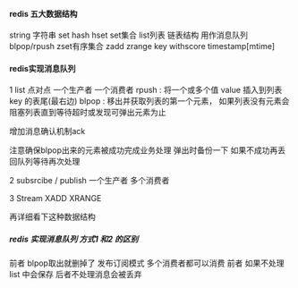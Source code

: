 #### redis 五大数据结构
string 字符串 set 
hash  hset
set集合
list列表 链表结构
用作消息队列
blpop/rpush 
zset有序集合
zadd 
zrange key  withscore timestamp[mtime]


#### redis实现消息队列

1 list   点对点 一个生产者 一个消费者
rpush : 将一个或多个值 value 插入到列表 key 的表尾(最右边)
blpop : 移出并获取列表的第一个元素， 如果列表没有元素会阻塞列表直到等待超时或发现可弹出元素为止

增加消息确认机制ack

注意确保blpop出来的元素被成功完成业务处理 弹出时备份一下  如果不成功再丢回队列等待再次处理

2 subsrcibe / publish  一个生产者 多个消费者


3  Stream
XADD 
XRANGE 

再详细看下这种数据结构



##### redis 实现消息队列 方式1 和2 的区别

前者 blpop取出就删掉了 发布订阅模式 多个消费者都可以消费
前者 如果不处理 list 中会保存 后者不处理消息会被丢弃



